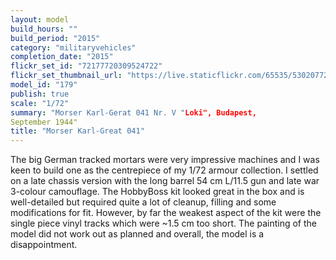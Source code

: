 ```yaml
---
layout: model
build_hours: ""
build_period: "2015"
category: "militaryvehicles"
completion_date: "2015"
flickr_set_id: "72177720309524722"
flickr_set_thumbnail_url: "https://live.staticflickr.com/65535/53020772412_0556bf8b4c_m.jpg"
model_id: "179"
publish: true
scale: "1/72"
summary: "Morser Karl-Gerat 041 Nr. V "Loki", Budapest,
September 1944"
title: "Morser Karl-Great 041"
---
```


The big German tracked mortars were very impressive machines and I was keen to build one as the centrepiece of my 1/72 armour collection. I settled on a late chassis version with the long barrel 54 cm L/11.5 gun and late war 3-colour camouflage. The HobbyBoss kit looked great in the box and is well-detailed but required quite a lot of cleanup, filling and some modifications for fit. However, by far the weakest aspect of the kit were the single piece vinyl tracks which were ~1.5 cm too short. The painting of the model did not work out as planned and overall, the model is a disappointment.
